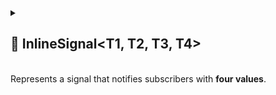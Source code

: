 
<details>
  <summary>
    <h2>🧩 InlineSignal&lt;T1, T2, T3, T4&gt;</h2>
    <br> Represents a signal that notifies subscribers with <b>four values</b>.
  </summary>

```csharp
public sealed class InlineSignal<T1, T2, T3, T4> : ISignal<T1, T2, T3, T4>
```

- **Description:** Represents a signal that notifies subscribers with **four values**.
- **Type parameters:**
    - `T1` — the first emitted value
    - `T2` — the second emitted value
    - `T3` — the third emitted value
    - `T4` — the fourth emitted value

---

### 🏗️ Constructors

#### `InlineSignal(Action<Action<T1, T2, T3, T4>> subscribe, Action<Action<T1, T2, T3, T4>> unsubscribe)`

```csharp
public InlineSignal(Action<Action<T1, T2, T3, T4>> subscribe, Action<Action<T1, T2, T3, T4>> unsubscribe)
```

- **Description:** Initializes a new instance with provided subscription and unsubscription delegates.
- **Parameters:**
    - `subscribe` — Action handling subscription logic
    - `unsubscribe` — Action handling unsubscription logic
- **Throws:** `ArgumentNullException` if `subscribe` or `unsubscribe` is null.

---

### 🏹 Methods

#### `Subscribe(Action<T1, T2, T3, T4>)`

```csharp
public Subscription<T1, T2, T3, T4> Subscribe(Action<T1, T2, T3, T4> action)
```

- **Description:** Subscribes an action to be invoked whenever the signal is triggered.
- **Parameter:** `action` – The delegate to be called when the value changes.
- **Returns:** The active [subscription](../Signals/Subscription.md#subscriptiont1-t2-t3-t4) that can be used to dispose
  of it.

#### `Unsubscribe(Action<T1, T2, T3, T4>)`

```csharp
public void Unsubscribe(Action<T1, T2, T3, T4> action)
```

- **Description:** Removes a previously registered action so it will no longer be invoked when the signal is triggered.
- **Parameters:** `action` – The delegate to remove from the subscription list.

</details>